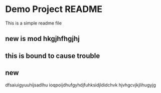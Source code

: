 # Demo Project README

This is a simple readme file

## new is mod hkgjhfhgjhj
## this is bound to cause trouble
## new



dfsaiuigyuuhijsadlhu
ioqpoijdhufgyhdjfuhksidjldidchvk hjvhgcvjkjlihugyjg 
